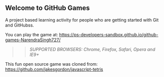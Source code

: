 ## Welcome to GitHub Games

A project based learning activity for people who are getting started with Git and GitHubss.

You can play the game at: https://ps-developers-sandbox.github.io/github-games-NarendraSingh727/

>> _*SUPPORTED BROWSERS*: Chrome, Firefox, Safari, Opera and IE9+_

This fun open source game was cloned from: https://github.com/jakesgordon/javascript-tetris
